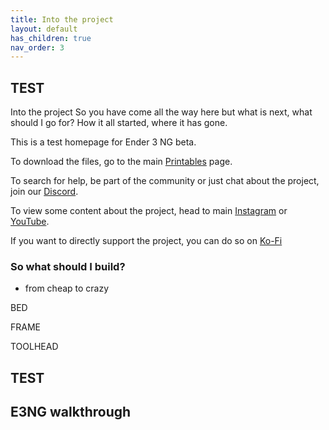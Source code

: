 ```yaml
---
title: Into the project
layout: default
has_children: true
nav_order: 3
---
```

## TEST
Into the project
So you have come all the way here but what is next, what should I go for?
How it all started, where it has gone.

This is a test homepage for Ender 3 NG beta.

To download the files, go to the main [Printables] page.

To search for help, be part of the community or just chat about the project, join our [Discord].

To view some content about the project, head to main [Instagram] or [YouTube].

If you want to directly support the project, you can do so on [Ko-Fi]


### So what should I build?
- from cheap to crazy

BED

FRAME

TOOLHEAD

## TEST
E3NG walkthrough
----

[Printables]: https://www.printables.com/en/@radkoko
[Discord]: https://discord.com/invite/Zkvu6uu2AR
[Instagram]: https://www.instagram.com/RH3D_cz
[YouTube]: https://www.youtube.com/@RH3D_cz?sub_confirmation=1
[Ko-Fi]: https://ko-fi.com/rh3dcz

